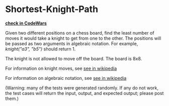 # Shortest-Knight-Path

**[check in CodeWars](https://www.codewars.com/kata/549ee8b47111a81214000941)**

Given two different positions on a chess board, find the least number of moves it would take a knight to get from one to the other. The positions will be passed as two arguments in algebraic notation. For example, _knight("a3", "b5")_ should return 1.

The knight is not allowed to move off the board. The board is 8x8.

For information on knight moves, see [see in wikipedia](https://en.wikipedia.org/wiki/Knight_%28chess%29)

For information on algebraic notation, see [see in wikipedia](https://en.wikipedia.org/wiki/Algebraic_notation_%28chess%29)

(Warning: many of the tests were generated randomly. If any do not work, the test cases will return the input, output, and expected output; please post them.)
